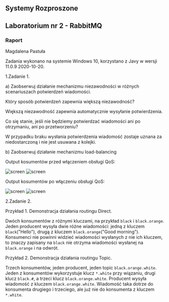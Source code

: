 ## Systemy Rozproszone
## Laboratorium nr 2 - RabbitMQ
### Raport
Magdalena Pastuła

Zadania wykonano na systemie Windows 10, korzystano z Javy w wersji 11.0.9 2020-10-20.

1.Zadanie 1.

a) Zaobserwuj działanie mechanizmu niezawodności w różnych scenariuszach
potwierdzeń wiadomości.

Który sposób potwierdzeń zapewnia większą niezawodność?

Większą niezawodność zapewnia automatycznie wysyłanie potwierdzenia.

Co się stanie, jeśli nie będziemy potwierdzać wiadomości  ani po otrzymaniu, ani po przetworzeniu?

W przypadku braku wysłania potwierdzenia wiadomość zostaje uznana za niedostarczoną i nie jest usuwana z kolejki.

b) Zaobserwuj działanie mechanizmu load-balancing

Output kosumentów przed włączeniem obsługi QoS:

![screen](./screen1b1.png)
![screen](./screen1b2.png)

Output kosumentów po włączeniu obsługi QoS:

![screen](./screen1b3.png)
![screen](./screen1b4.png)

2.Zadanie 2.

Przykład 1. Demonstracja działania routingu Direct.

Dwóch konsumentów z różnymi kluczami, na przykład `black` i `black.orange`. Jeden producent wysyła dwie różne wiadomości: jedną z kluczem `black`("Hello"), drugą z kluczem `black.orange`("Good morning"). Konsumenci nie powinni widzieć wiadomości wysłanych z nie ich kluczem, to znaczy zapisany na `black` nie otrzyma wiadomości wysłanej na `black.orange` i na odwrót.

Przykład 2. Demonstracja działania routingu Topic.

Trzech konsumentów, jeden producent, jeden topic `black.orange.white`. Jeden z konsumentów wykorzystuje klucz `*.white` przy wiązaniu, drugi klucz `black.#`, a trzeci klucz `black.orange.white`. Producent wysyła wiadomość z kluczem `black.orange.white`. Wiadomość taka dotrze do konsumenta drugiego i trzeciego, ale już nie do konsumenta z kluczem `*.white`.

